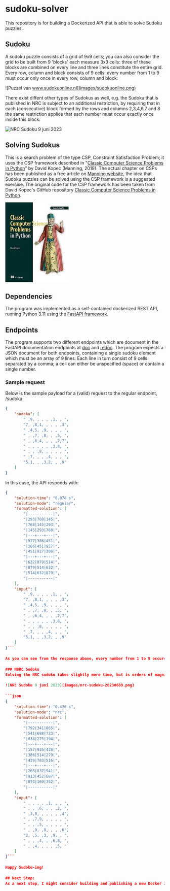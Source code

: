 # sudoku-solver

This repository is for building a Dockerized API that is able to solve Sudoku puzzles.

## Sudoku
A sudoku puzzle consists of a grid of 9x9 cells; you can also consider the grid to be built from 9 'blocks' each measure 3x3 cells: three of these blocks are combined on every line and three lines constitute the entire grid.
Every row, column and block consists of 9 cells: every number from 1 to 9 must occur only once in every row, column and block:

![Puzzel van www.sudokuonline.nl](images/sudokuonline.png)

There exist diffent other types of Sudokus as well, e.g. the Sudoku that is published in NRC is subject to an additional restriction, by requiring that in each (consecutive) block formed by the rows and columns 2,3,4,6,7 and 8 the same restriction applies that each number must occur exactly once inside this block:

![NRC Sudoku 9 juni 2023](images/nrc-sudoku-20230609.png)

## Solving Sudokus
This is a search problem of the type CSP, Constraint Satisfaction Problem; it uses the CSP framework described in "[Classic Computer Science Problems in Python](https://www.manning.com/books/classic-computer-science-problems-in-python)" by David Kopec (Manning, 2019). The actual chapter on CSPs has been published as a free article on  [Manning website](https://freecontent.manning.com/constraint-satisfaction-problems-in-python/), the idea that Sudoku puzzles can be solved using the CSP framework is a suggested exercise.
The original code for the CSP framework has been taken from David Kopec's GitHub repository [Classic Computer Science Problems in Python](https://github.com/davecom/ClassicComputerScienceProblemsInPython).

![Manning Classic Computer Science Problems in Python](images/classic-computer-science-problems-in-python.jpg)

## Dependencies
The program was implemented as a self-contained dockerized REST API, running Python 3.11 using the [FastAPI framework](https://fastapi.tiangolo.com/).


## Endpoints
The program supports two different endpoints which are document in the FastAPI documentation endpoints at [doc](/doc) and [redoc](/redoc). The program expects a JSON document for both endpoints, containing a single sudoku element which must be an array of 9 lines. Each line in turn consist of 9 cells separated by a comma; a cell can either be unspecified (space) or contain a single number.


### Sample request
Below is the sample payload for a (valid) request to the regular endpoint, /sudoku:

```json
{
    "sudoku": [
        " ,9, , , , ,1, , ",
        "7, ,8,1, , , , ,3",
        " ,4,5, ,9, , , , ",
        " , ,7, ,8, , ,5, ",
        " , ,6,4, , , ,2,7",
        " , , , , , ,3,8, ",
        " , , ,8, , , , , ",
        " ,7, , , ,4, , , ",
        "5,1, , ,3,2, , ,9"
    ]
}
```

In this case, the API responds with:

```json
{
    "solution-time": "0.078 s",
    "solution-mode": "regular",
    "formatted-solution": [
        "|-----------|",
        "|293|768|145|",
        "|768|145|293|",
        "|145|293|768|",
        "|---+---+---|",
        "|927|386|451|",
        "|386|451|927|",
        "|451|927|386|",
        "|---+---+---|",
        "|632|879|514|",
        "|879|514|632|",
        "|514|632|879|",
        "|-----------|"
    ],
    "input": [
        " ,9, , , , ,1, , ",
        "7, ,8,1, , , , ,3",
        " ,4,5, ,9, , , , ",
        " , ,7, ,8, , ,5, ",
        " , ,6,4, , , ,2,7",
        " , , , , , ,3,8, ",
        " , , ,8, , , , , ",
        " ,7, , , ,4, , , ",
        "5,1, , ,3,2, , ,9"
    ]
}```

As you can see from the response above, every number from 1 to 9 occurs only once in every column, row and block.

### NBRC Sudoku
Solving the NRC sudoku takes slightly more time, but is orders of magnitude faster than I could have done it by hand - if I would have succeeded at all!

![NRC Sudoku 9 juni 2023](images/nrc-sudoku-20230609.png)

```json
{
    "solution-time": "0.426 s",
    "solution-mode": "nrc",
    "formatted-solution": [
        "|-----------|",
        "|792|341|865|",
        "|541|698|723|",
        "|638|275|194|",
        "|---+---+---|",
        "|157|926|438|",
        "|386|514|279|",
        "|429|783|516|",
        "|---+---+---|",
        "|265|837|941|",
        "|913|452|687|",
        "|874|169|352|",
        "|-----------|"
    ],
    "input": [
        " , , , , ,1, , , ",
        " , , ,6, , , ,2, ",
        " ,3,8, , , , , ,4",
        " , ,7,9, , , , , ",
        " , , ,5, , , , , ",
        " , ,9, ,8, , , ,6",
        "2, ,5, ,3, ,9, , ",
        " , , ,4, , ,6,8, ",
        " , ,4, , , , ,5, "
    ]
}```

Happy Sudoku-ing!

## Next Step:
As a next step, I might consider building and publishing a new Docker image upon committing the code to Github, using Github Actions.
